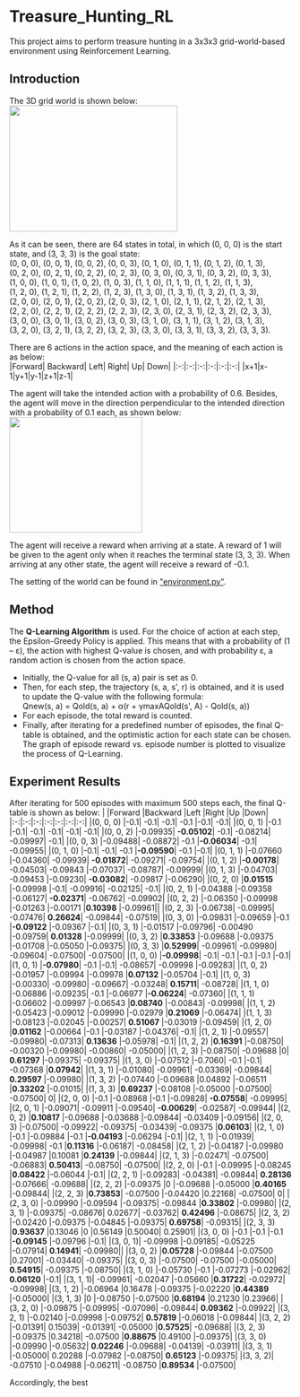 # Treasure_Hunting_RL
This project aims to perform treasure hunting in a 3x3x3 grid-world-based environment using Reinforcement Learning.  

## Introduction  
The 3D grid world is shown below:  
<img src = "https://github.com/StephanieMussi/Treasure_Hunting_RL/blob/main/Figures/world.png" width = 300 height = 225>  

As it can be seen, there are 64 states in total, in which (0, 0, 0) is the start state, and (3, 3, 3) is the goal state:  
(0, 0, 0), (0, 0, 1), (0, 0, 2), (0, 0, 3), (0, 1, 0), (0, 1, 1), (0, 1, 2), (0, 1, 3),  
(0, 2, 0), (0, 2, 1), (0, 2, 2), (0, 2, 3), (0, 3, 0), (0, 3, 1), (0, 3, 2), (0, 3, 3),  
(1, 0, 0), (1, 0, 1), (1, 0, 2), (1, 0, 3), (1, 1, 0), (1, 1, 1), (1, 1, 2), (1, 1, 3),  
(1, 2, 0), (1, 2, 1), (1, 2, 2), (1, 2, 3), (1, 3, 0), (1, 3, 1), (1, 3, 2), (1, 3, 3),  
(2, 0, 0), (2, 0, 1), (2, 0, 2), (2, 0, 3), (2, 1, 0), (2, 1, 1), (2, 1, 2), (2, 1, 3),  
(2, 2, 0), (2, 2, 1), (2, 2, 2), (2, 2, 3), (2, 3, 0), (2, 3, 1), (2, 3, 2), (2, 3, 3),  
(3, 0, 0), (3, 0, 1), (3, 0, 2), (3, 0, 3), (3, 1, 0), (3, 1, 1), (3, 1, 2), (3, 1, 3),  
(3, 2, 0), (3, 2, 1), (3, 2, 2), (3, 2, 3), (3, 3, 0), (3, 3, 1), (3, 3, 2), (3, 3, 3).  

There are 6 actions in the action space, and the meaning of each action is as below:  
|Forward| Backward| Left| Right| Up| Down|
|:-:|:-:|:-:|:-:|:-:|:-:|
|x+1|x-1|y+1|y-1|z+1|z-1|  
  

The agent will take the intended action with a probability of 0.6. Besides, the agent will move in the direction perpendicular to the intended direction with a probability of 0.1 each, as shown below:  
<img src = "https://github.com/StephanieMussi/Treasure_Hunting_RL/blob/main/Figures/trans.png" width = 237 height = 206>  

The agent will receive a reward when arriving at a state. A reward of 1 will be given to the agent only when it reaches the terminal state (3, 3, 3). When arriving at any other state, the agent will receive a reward of -0.1.  

The setting of the world can be found in ["environment.py"](https://github.com/StephanieMussi/Treasure_Hunting_RL/blob/main/environment.py).  


## Method
The __Q-Learning Algorithm__ is used. For the choice of action at each step, the Epsilon-Greedy Policy is applied. This means that with a probability of (1 – ε), the action with highest Q-value is chosen, and with probability ε, a random action is chosen from the action space.  

* Initially, the Q-value for all (s, a) pair is set as 0.
* Then, for each step, the trajectory (s, a, s', r) is obtained, and it is used to update the Q-value with the following formula:  
    Qnew(s, a)  = Qold(s, a) + α(r + γmaxAQold(s', A)  - Qold(s, a))
* For each episode, the total reward is counted. 
* Finally, after iterating for a predefined number of episodes, the final Q-table is obtained, and the optimistic action for each state can be chosen. The graph of episode reward vs. episode number is plotted to visualize the process of Q-Learning.

## Experiment Results
After iterating for 500 episodes with maximum 500 steps each, the final Q-table is shown as below:
| |Forward	|Backward	|Left	|Right	|Up	|Down|
|:-:|:-:|:-:|:-:|:-:|:-:|:-:|
|(0, 0, 0)	|-0.1|	-0.1|	-0.1|	-0.1	|-0.1|	-0.1|
|(0, 0, 1)	|-0.1	|-0.1|	-0.1|	-0.1|	-0.1|	-0.1|
|(0, 0, 2)	|-0.09935|	__-0.05102__|	-0.1|	-0.08214|	-0.09997|	-0.1|
|(0, 0, 3)	|-0.09488|	-0.08872|	-0.1	|__-0.06034__|	-0.1|	-0.09955|
|(0, 1, 0)	|-0.1|	-0.1|	-0.1	|__-0.09590__|	-0.1	|-0.1|
|(0, 1, 1)	|-0.07660	|-0.04360|	-0.09939|	__-0.01872__|	-0.09271|	-0.09754|
|(0, 1, 2)	|__-0.00178__|	-0.04503|	-0.09843	|-0.07037|	-0.08787|	-0.09999|
|(0, 1, 3)	|-0.04703|	-0.09453	|-0.09230|	__-0.03082__|	-0.09817	|-0.06290|
|(0, 2, 0)	|__0.01515__	|-0.09998	|-0.1|	-0.09916|	-0.02125|	-0.1|
|(0, 2, 1)	|-0.04388	|-0.09358	|-0.06127|	__-0.02371__|	-0.06762|	-0.09902|
|(0, 2, 2)	|-0.06350	|-0.09998	|-0.01263	|-0.00171	|__0.10398__	|-0.09961||
|(0, 2, 3)	|-0.06738|	-0.09995|	-0.07476|	__0.26624__|	-0.09844|	-0.07519|
|(0, 3, 0)	|-0.09831	|-0.09659	|-0.1	|__-0.09122__	|-0.09367	|-0.1|
|(0, 3, 1)	|-0.01517	|-0.09796|	-0.00490	|-0.09759|	__0.01328__	|-0.09999|
|(0, 3, 2)	|__0.33853__	|-0.09688	|-0.09375	|-0.01708	|-0.05050	|-0.09375|
|(0, 3, 3)	|__0.52999__|	-0.09961|	-0.09980|	-0.09604|	-0.07500|	-0.07500|
|(1, 0, 0)	|__-0.09998__|	-0.1|	-0.1	|-0.1	|-0.1	|-0.1|
|(1, 0, 1)	|__-0.07980__|	-0.1	|-0.1|	-0.08657|	-0.09998	|-0.09283|
|(1, 0, 2)	|-0.01957	|-0.09994	|-0.09978	|__0.07132__	|-0.05704	|-0.1|
|(1, 0, 3)	|-0.00330|	-0.09980|	-0.09667|	-0.03248|	__0.15711__|	-0.08728|
|(1, 1, 0)	|-0.06886	|-0.09235|	-0.1	|-0.06977	|__-0.06224__|	-0.07360|
|(1, 1, 1)	|-0.06602	|-0.09997	|-0.06543	|__0.08740__	|-0.00843|	-0.09998|
|(1, 1, 2)	|-0.05423	|-0.09012	|-0.09990	|-0.02979	|__0.21069__	|-0.06474|
|(1, 1, 3)	|-0.08123	|-0.02045	|-0.00257|	__0.51067__	|-0.03019	|-0.09459|
|(1, 2, 0)	|__0.01162__	|-0.00664	|-0.1	|-0.03187	|-0.04376|	-0.1|
|(1, 2, 1)	|-0.09557|	-0.09980|	-0.07313|	__0.13636__	|-0.05978|	-0.1|
|(1, 2, 2)	|__0.16391__	|-0.08750|	-0.00320	|-0.09980|	-0.00860|	-0.05000|
|(1, 2, 3)	|-0.08750|	-0.09688	|0|	__0.61297__	|-0.09375|	-0.09375|
|(1, 3, 0)	|-0.07512	|-0.7060|	-0.1	|-0.1|	-0.07368	|__0.07942__|
|(1, 3, 1)	|-0.01080|	-0.09961|	-0.03369|	-0.09844|	__0.29597__	|-0.09980|
|(1, 3, 2)	|-0.07440	|-0.09688	|0.04892	|-0.06511	|__0.33202__	|-0.01015|
|(1, 3, 3)	|__0.69237__	|-0.08108	|-0.05000	|-0.07500|	-0.07500|	0|
|(2, 0, 0)	|-0.1	|-0.08968	|-0.1	|-0.09828|	__-0.07558__|	-0.09995|
|(2, 0, 1)	|-0.09071|	-0.09911	|-0.09540|	__-0.00629__|	-0.02587|	-0.09944|
|(2, 0, 2)	|__0.10817__	|-0.09688	|-0.03688	|-0.09844|	-0.03409	|-0.09156|
|(2, 0, 3)	|-0.07500|	-0.09922|	-0.09375|	-0.03439|	-0.09375	|__0.06103__|
|(2, 1, 0)	|-0.1	|-0.09884	|-0.1	|__-0.04193__	|-0.06294	|-0.1|
|(2, 1, 1)	|-0.01939|	-0.09998|	-0.1	|__0.11316__	|-0.06187|	-0.08458|
|(2, 1, 2)	|-0.04187	|-0.09980	|-0.04987	|0.10081	|__0.24139__	|-0.09844|
|(2, 1, 3)	|-0.02471|	-0.07500|	-0.06883|	__0.50413__|	-0.08750|	-0.07500|
|(2, 2, 0)	|-0.1	|-0.09995	|-0.08245	|__0.08422__	|-0.06044	|-0.1|
|(2, 2, 1)	|-0.09283|	-0.04381|	-0.09844|	__0.28136__	|-0.07666|	-0.09688|
|(2, 2, 2)	|-0.09375	|0	|-0.09688	|-0.05000	|__0.40165__	|-0.09844|
|(2, 2, 3)	|__0.73853__|	-0.07500	|-0.04420	|0.22168|	-0.07500|	0|
|(2, 3, 0)	|-0.09990	|-0.09594	|-0.09375|	-0.09844	|__0.33802__	|-0.09980|
|(2, 3, 1)	|-0.09375|	-0.08676|	0.02677|	-0.03762|	__0.42496__	|-0.08675|
|(2, 3, 2)	|-0.02420	|-0.09375	|-0.04845	|-0.09375|	__0.69758__|	-0.09315|
|(2, 3, 3)	|__0.93637__	|0.13046	|0	|0.56149	|0.50040|	0.25901|
|(3, 0, 0)	|-0.1	|-0.1	|-0.1	|__-0.09145__	|-0.09796	|-0.1|
|(3, 0, 1)|	-0.09998	|-0.09185|	-0.05225	|-0.07914|	__0.14941__|	-0.09980||
|(3, 0, 2)	|__0.05728__	|-0.09844	|-0.07500	|0.27001|	-0.03440|	-0.09375|
|(3, 0, 3)	|-0.07500|	-0.07500	|-0.05000|	__0.54915__|	-0.09375	|-0.08750|
|(3, 1, 0)	|-0.05730	|-0.1	|-0.07273	|-0.02962|	__0.06120__	|-0.1|
|(3, 1, 1)|	-0.09961|	-0.02047	|-0.05660	|__0.31722__|	-0.02972|	-0.09998|
|(3, 1, 2)	|-0.06964	|0.16478	|-0.09375	|-0.02220	|__0.44389__	|-0.05000|
|(3, 1, 3)	|0	|-0.08750	|-0.07500	|__0.68194__	|0.21230	|0.23966|
|(3, 2, 0)	|-0.09875	|-0.09995|	-0.07096|	-0.09844|	__0.09362__	|-0.09922|
|(3, 2, 1)	|-0.02140	|-0.09998	|-0.09752|	__0.57819__	|-0.06018	|-0.09844|
|(3, 2, 2)	|-0.01391|	0.15039|	-0.01391|	-0.05000	|__0.57525__|	-0.09688|
|(3, 2, 3)	|-0.09375	|0.34218|	-0.07500	|__0.88675__	|0.49100	|-0.09375|
|(3, 3, 0)	|-0.09990	|-0.05632|	__0.02246__	|-0.09688|	-0.04139|	-0.03911|
|(3, 3, 1)	|-0.05000|	0.20288	|-0.07982	|-0.08750|	__0.65123__	|-0.09375|
|(3, 3, 2)|	-0.07510	|-0.04988	|-0.06211|	-0.08750	|__0.89534__	|-0.07500|  
  
Accordingly, the best 

